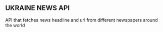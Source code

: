 ## UKRAINE NEWS API

API that fetches news headline and url from
different newspapers around the world